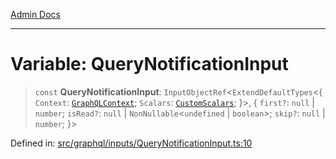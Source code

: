 [Admin Docs](/)

***

# Variable: QueryNotificationInput

> `const` **QueryNotificationInput**: `InputObjectRef`\<`ExtendDefaultTypes`\<\{ `Context`: [`GraphQLContext`](../../../context/type-aliases/GraphQLContext.md); `Scalars`: [`CustomScalars`](../../../scalars/type-aliases/CustomScalars.md); \}\>, \{ `first?`: `null` \| `number`; `isRead?`: `null` \| `NonNullable`\<`undefined` \| `boolean`\>; `skip?`: `null` \| `number`; \}\>

Defined in: [src/graphql/inputs/QueryNotificationInput.ts:10](https://github.com/Sourya07/talawa-api/blob/2dc82649c98e5346c00cdf926fe1d0bc13ec1544/src/graphql/inputs/QueryNotificationInput.ts#L10)
